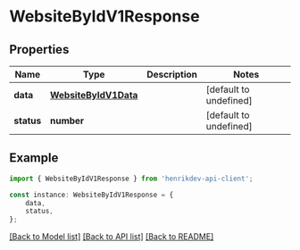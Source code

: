 # WebsiteByIdV1Response


## Properties

Name | Type | Description | Notes
------------ | ------------- | ------------- | -------------
**data** | [**WebsiteByIdV1Data**](WebsiteByIdV1Data.md) |  | [default to undefined]
**status** | **number** |  | [default to undefined]

## Example

```typescript
import { WebsiteByIdV1Response } from 'henrikdev-api-client';

const instance: WebsiteByIdV1Response = {
    data,
    status,
};
```

[[Back to Model list]](../README.md#documentation-for-models) [[Back to API list]](../README.md#documentation-for-api-endpoints) [[Back to README]](../README.md)

